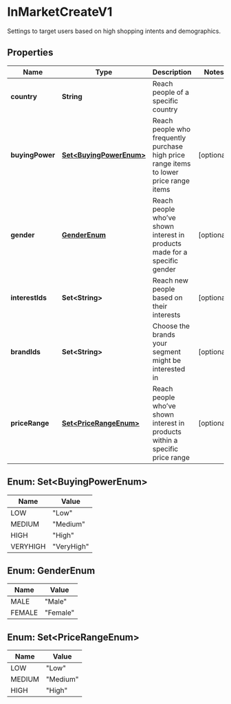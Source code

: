 

# InMarketCreateV1

Settings to target users based on high shopping intents and demographics.

## Properties

| Name | Type | Description | Notes |
|------------ | ------------- | ------------- | -------------|
|**country** | **String** | Reach people of a specific country |  |
|**buyingPower** | [**Set&lt;BuyingPowerEnum&gt;**](#Set&lt;BuyingPowerEnum&gt;) | Reach people who frequently purchase high price range items to lower price range items |  [optional] |
|**gender** | [**GenderEnum**](#GenderEnum) | Reach people who’ve shown interest in products made for a specific gender |  [optional] |
|**interestIds** | **Set&lt;String&gt;** | Reach new people based on their interests |  [optional] |
|**brandIds** | **Set&lt;String&gt;** | Choose the brands your segment might be interested in |  [optional] |
|**priceRange** | [**Set&lt;PriceRangeEnum&gt;**](#Set&lt;PriceRangeEnum&gt;) | Reach people who’ve shown interest in products within a specific price range |  [optional] |



## Enum: Set&lt;BuyingPowerEnum&gt;

| Name | Value |
|---- | -----|
| LOW | &quot;Low&quot; |
| MEDIUM | &quot;Medium&quot; |
| HIGH | &quot;High&quot; |
| VERYHIGH | &quot;VeryHigh&quot; |



## Enum: GenderEnum

| Name | Value |
|---- | -----|
| MALE | &quot;Male&quot; |
| FEMALE | &quot;Female&quot; |



## Enum: Set&lt;PriceRangeEnum&gt;

| Name | Value |
|---- | -----|
| LOW | &quot;Low&quot; |
| MEDIUM | &quot;Medium&quot; |
| HIGH | &quot;High&quot; |



